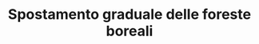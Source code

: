 ---
title: Spostamento graduale delle foreste boreali
descriptionBody: 
    - Le foreste boreali, composte principalmente da specie che resistono alle basse temperature come le conifere, devono il loro nome al fatto che si trovano solo in questo emisfero, il loro bioma rappresenta il 30% delle foreste mondiali estendendosi per 16 milioni di chilometri quadrati inoltre in circa un terzo della loro estensione si trova il permafrost. 
    - In seguito al riscaldamento climatico in queste aree si assiste a stagioni sempre più calde soprattutto in inverno, una maggiore tendenza a invasioni di insetti e parassiti prima non presenti e un tasso di riproduzione di alcune specie molto rallentato inoltre la ridotta disponibilità d’acqua nel suolo aumenta lo stress sulle piante sia per fenomeni di siccità che per la maggiore frequenza degli incendi.
consequences:
    description: Purtroppo stiamo assistendo a uno spostamento delle foreste boreali (in russo chiamate “taiga”) verso nord cioe’ verso le regioni tipicamente occupate dalla tundra, inoltre la loro fascia-limite a sud cresce molto piu’ lentamente del previsto portando a una possibile e progressiva sostituzione di piante (latifgolie invece che conifere) in questa fascia. apparentemente l’aumento della copertura forestale potrebbe avere un effetto feedback sul clima regionale modificando la temperatura superficiale in quanto viene assorbita piu’ luce.
index: 9
choords:
    x: 362
    y: 261
---